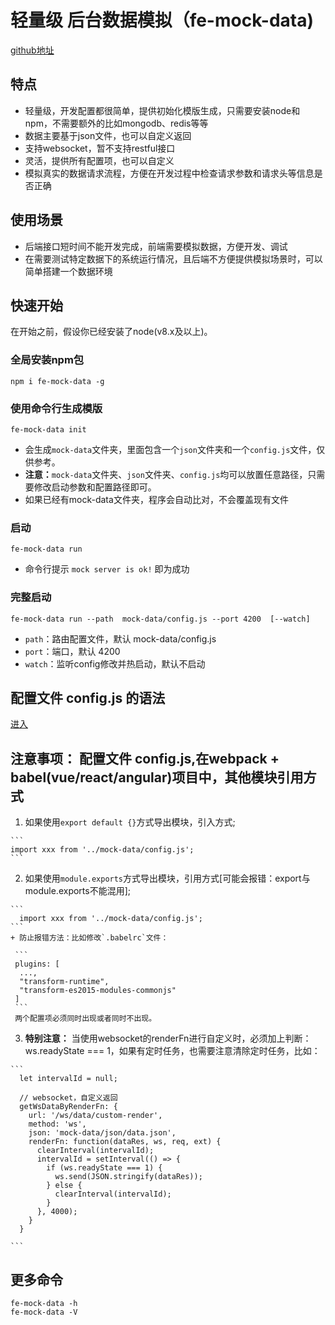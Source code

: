 # 轻量级 后台数据模拟（fe-mock-data)
  [github地址](https://github.com/RetinaLI/fe-mock-data)
## 特点
  + 轻量级，开发配置都很简单，提供初始化模版生成，只需要安装node和npm，不需要额外的比如mongodb、redis等等
  + 数据主要基于json文件，也可以自定义返回
  + 支持websocket，暂不支持restful接口
  + 灵活，提供所有配置项，也可以自定义
  + 模拟真实的数据请求流程，方便在开发过程中检查请求参数和请求头等信息是否正确

## 使用场景
  + 后端接口短时间不能开发完成，前端需要模拟数据，方便开发、调试
  + 在需要测试特定数据下的系统运行情况，且后端不方便提供模拟场景时，可以简单搭建一个数据环境

## 快速开始

   在开始之前，假设你已经安装了node(v8.x及以上)。

### 全局安装npm包
  	npm i fe-mock-data -g

### 使用命令行生成模版
  	fe-mock-data init

   * 会生成`mock-data`文件夹，里面包含一个`json`文件夹和一个`config.js`文件，仅供参考。
   * **注意：**`mock-data`文件夹、`json`文件夹、`config.js`均可以放置任意路径，只需要修改启动参数和配置路径即可。
   * 如果已经有mock-data文件夹，程序会自动比对，不会覆盖现有文件

### 启动

   	fe-mock-data run

   * 命令行提示 `mock server is ok!` 即为成功

### 完整启动

	fe-mock-data run --path  mock-data/config.js --port 4200  [--watch]

* `path`：路由配置文件，默认 mock-data/config.js
* `port`：端口，默认 4200
* `watch`：监听config修改并热启动，默认不启动

## 配置文件 config.js 的语法
   [进入](https://github.com/RetinaLI/fe-mock-data/blob/master/mock-data/config.js)

## 注意事项： 配置文件 config.js,在webpack + babel(vue/react/angular)项目中，其他模块引用方式
  1. 如果使用`export default {}`方式导出模块，引入方式;
  
    ```
    import xxx from '../mock-data/config.js';
    ```

  2. 如果使用`module.exports`方式导出模块，引用方式[可能会报错：export与module.exports不能混用];
  
    ```
      import xxx from '../mock-data/config.js';
    ```
    + 防止报错方法：比如修改`.babelrc`文件：

     ```
     plugins: [
      ...,
      "transform-runtime",
      "transform-es2015-modules-commonjs"
     ]
     ```
     两个配置项必须同时出现或者同时不出现。
  3. **特别注意：** 当使用websocket的renderFn进行自定义时，必须加上判断：ws.readyState === 1，如果有定时任务，也需要注意清除定时任务，比如：

    ```
      let intervalId = null;

      // websocket，自定义返回
      getWsDataByRenderFn: {
        url: '/ws/data/custom-render',
        method: 'ws',
        json: 'mock-data/json/data.json',
        renderFn: function(dataRes, ws, req, ext) {
          clearInterval(intervalId);
          intervalId = setInterval(() => {
            if (ws.readyState === 1) {
              ws.send(JSON.stringify(dataRes));
            } else {
              clearInterval(intervalId);
            }
          }, 4000);
        }
      }

    ```

## 更多命令
    fe-mock-data -h
    fe-mock-data -V
